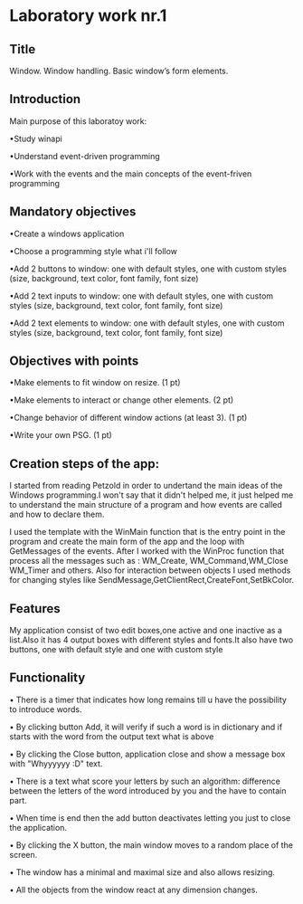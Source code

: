 Laboratory work nr.1
====================
Title
-------------------

Window. Window handling. Basic window’s form elements.

Introduction
-------------------
Main purpose of this laboratoy work:

•Study winapi

•Understand event-driven programming

•Work with the events and the main concepts of the event-friven programming

Mandatory objectives
--------------------

•Create a windows application

•Choose a programming style what i'll follow

•Add 2 buttons to window: one with default styles, one with custom styles (size, background, text color, font family, font size)

•Add 2 text inputs to window: one with default styles, one with custom styles (size, background, text color, font family, font size)

•Add 2 text elements to window: one with default styles, one with custom styles (size, background, text color, font family, font size)

Objectives with points
----------------------

•Make elements to fit window on resize. (1 pt)

•Make elements to interact or change other elements. (2 pt)

•Change behavior of different window actions (at least 3). (1 pt)

•Write your own PSG. (1 pt)

Creation steps of the app:
-------------------------

I started from reading Petzold in order to undertand the main ideas of the Windows programming.I won't say that it didn't helped me, it just helped me to understand the main structure of a program and how events are called and how to declare them.

I used the template with the WinMain function that is the entry point in the program and create the main form of the app and the loop with GetMessages of the events.
After I worked with the WinProc function that process all the messages such as : WM_Create, WM_Command,WM_Close WM_Timer and others.
Also for interaction between objects I used methods for changing styles like SendMessage,GetClientRect,CreateFont,SetBkColor.


Features
---------------------------

My application consist of two edit boxes,one active and one inactive as a list.Also it has 4 output boxes with different styles and fonts.It also have two buttons, one with default style and one with custom style 



Functionality
----------------------------

• There is a timer that indicates how long remains till u have the possibility to introduce words.

• By clicking button Add, it will verify if such a word is in dictionary and if starts with the word from the output text what is above

• By clicking the Close button, application close and show a message box with "Whyyyyyy :D" text.

• There is a text what score your letters by such an algorithm: difference between the letters of the word introduced by you and the have to contain part.

• When time is end then the add button deactivates letting you just to close the application.

• By clicking the X button, the main window moves to a random place of the screen.

• The window has a minimal and maximal size and also allows resizing.

• All the objects from the window react at any dimension changes.


